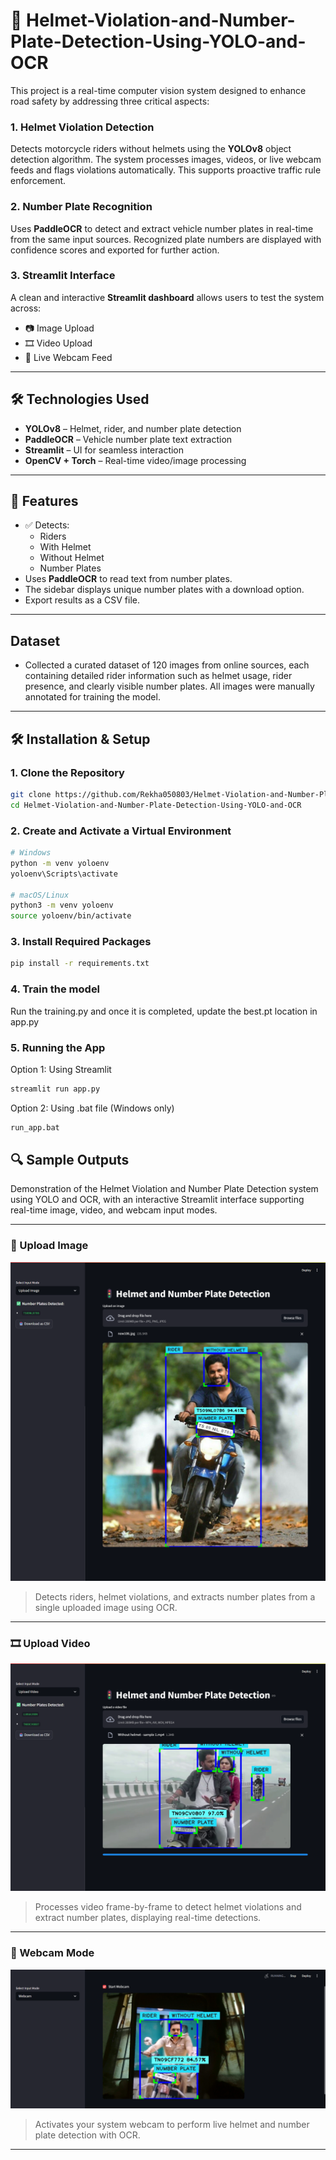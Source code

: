 # 🚦 Helmet-Violation-and-Number-Plate-Detection-Using-YOLO-and-OCR

This project is a real-time computer vision system designed to enhance road safety by addressing three critical aspects:

### 1. Helmet Violation Detection  
Detects motorcycle riders without helmets using the **YOLOv8** object detection algorithm. The system processes images, videos, or live webcam feeds and flags violations automatically. This supports proactive traffic rule enforcement.

### 2. Number Plate Recognition  
Uses **PaddleOCR** to detect and extract vehicle number plates in real-time from the same input sources. Recognized plate numbers are displayed with confidence scores and exported for further action.

### 3. Streamlit Interface  
A clean and interactive **Streamlit dashboard** allows users to test the system across:
- 📷 Image Upload
- 🎞️ Video Upload
- 🎥 Live Webcam Feed

---

## 🛠️ Technologies Used
- **YOLOv8** – Helmet, rider, and number plate detection  
- **PaddleOCR** – Vehicle number plate text extraction  
- **Streamlit** – UI for seamless interaction  
- **OpenCV + Torch** – Real-time video/image processing

---

## 📸 Features

- ✅ Detects:
  - Riders
  - With Helmet
  - Without Helmet
  - Number Plates
- Uses **PaddleOCR** to read text from number plates.
- The sidebar displays unique number plates with a download option.
- Export results as a CSV file.

---

## Dataset

- Collected a curated dataset of 120 images from online sources, each containing detailed rider information such as helmet usage, rider presence, and clearly visible number plates. All images were manually annotated for training the model.

---

## 🛠️ Installation & Setup

### 1. Clone the Repository

```bash
git clone https://github.com/Rekha050803/Helmet-Violation-and-Number-Plate-Detection-Using-YOLO-and-OCR.git
cd Helmet-Violation-and-Number-Plate-Detection-Using-YOLO-and-OCR
```
### 2. Create and Activate a Virtual Environment

```bash
# Windows
python -m venv yoloenv
yoloenv\Scripts\activate

# macOS/Linux
python3 -m venv yoloenv
source yoloenv/bin/activate
```
### 3. Install Required Packages

```bash
pip install -r requirements.txt
```
### 4. Train the model

Run the training.py and once it is completed, update the best.pt location in app.py

### 5. Running the App

Option 1: Using Streamlit
```bash
streamlit run app.py
```
Option 2: Using .bat file (Windows only)
```bash
run_app.bat
```
## 🔍 Sample Outputs

Demonstration of the Helmet Violation and Number Plate Detection system using YOLO and OCR, with an interactive Streamlit interface supporting real-time image, video, and webcam input modes.

---

### 📸 Upload Image

![Upload Image Output](https://github.com/Rekha050803/Helmet-Violation-and-Number-Plate-Detection-Using-YOLO-and-OCR/blob/8bb6b6ce49a3b9e9d4d66cee3d4442b4197872d8/Sample%20Outputs/image.png)

> Detects riders, helmet violations, and extracts number plates from a single uploaded image using OCR.

---

### 🎞️ Upload Video

![Upload Video Output](https://github.com/Rekha050803/Helmet-Violation-and-Number-Plate-Detection-Using-YOLO-and-OCR/blob/8bb6b6ce49a3b9e9d4d66cee3d4442b4197872d8/Sample%20Outputs/video.png)

> Processes video frame-by-frame to detect helmet violations and extract number plates, displaying real-time detections.

---

### 🎥 Webcam Mode

![Webcam Output](https://github.com/Rekha050803/Helmet-Violation-and-Number-Plate-Detection-Using-YOLO-and-OCR/blob/8bb6b6ce49a3b9e9d4d66cee3d4442b4197872d8/Sample%20Outputs/webcam.png)

> Activates your system webcam to perform live helmet and number plate detection with OCR.

---


